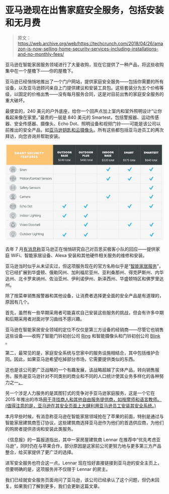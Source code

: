 # 亚马逊现在出售家庭安全服务，包括安装和无月费 

> 原文：<https://web.archive.org/web/https://techcrunch.com/2018/04/26/amazon-is-now-selling-home-security-services-including-installations-and-no-monthly-fees/>

亚马逊在智能家居服务领域进行了大量收购，现在它提供了一种产品，将这些收购集中在一个屋檐下——你的屋檐下。

亚马逊已经悄悄地推出了一个门户网站，提供家庭安全服务——包括你需要的所有设备，以及亚马逊顾问亲自上门提供建议和安装工具包。这些套装分为五个价格等级，以固定的价格出售——没有每月服务合同，这是对目前出售的家庭安全服务的重大破坏。

最便宜的，240 美元的户外底座，给你一个回声点加上室内和室外照明设计“让你看起来像在家里。”最贵的一层是 840 美元的 Smartest，包括警报器、运动传感器、安全传感器、摄像头、Echo Dot、照明设备和视频门铃——可能是该公司以前推出的安全产品，如[亚马逊钥匙和云摄像头](https://web.archive.org/web/20221209195112/https://techcrunch.com/2017/10/25/amazon-debuts-cloud-cam-and-key-to-take-on-nest-august-and-others-in-home-security/)。所有这些都包括亚马逊员工的两次拜访，向您咨询并帮助安装。

![](img/354d86662c4d83f0360d317de21f6c63.png)

去年 7 月[有消息称](https://web.archive.org/web/20221209195112/https://techcrunch.com/2017/07/10/amazons-latest-service-helps-you-set-up-your-alexa-powered-smart-home/?ncid=rss)亚马逊正在悄悄研究自己对百思买极客小队的回应——提供家庭 WiFi、智能家居设备、Alexa 安装和其他硬件相关服务的维修和安装。

亚马逊当时似乎从未证实过，但这项服务现在的官方名称似乎是“[智能家居服务](https://web.archive.org/web/20221209195112/https://www.amazon.com/b/ref=gurus_shrul?node=14586916011)”，它已经扩展到华盛顿、俄勒冈州、加利福尼亚州、亚利桑那州、得克萨斯州、内华达州、北卡罗来纳州、佐治亚州、伊利诺伊州、新泽西州、华盛顿特区和佛罗里达州。

除了按菜单销售报警器和其他设备，让消费者选择更全面的安全产品是有道理的，原因有几个。

首先，虽然有一些早期采用者可能喜欢自己安装这些服务的挑战，但会有许多中期和后期采用者对面对学习曲线不感兴趣。

亚马逊在智能家居安全领域的定位不仅仅是第三方设备的经销商——尽管它也销售这些设备——收购了智能门铃初创公司 [Ring](https://web.archive.org/web/20221209195112/https://techcrunch.com/2018/02/27/amazon-is-buying-smart-doorbell-maker-ring/) 和智能摄像头和门铃初创公司 [Blink](https://web.archive.org/web/20221209195112/https://techcrunch.com/2017/12/22/amazon-acquires-connected-camera-and-doorbell-startup-blink/) 。

第二，最常见的是，家庭安全系统与您家中的服务设施相结合，其中包括维护合同。因此，如果亚马逊希望吃掉部分市场，它需要提供类似的东西。

这也是该公司更广泛战略的一个有趣发展，该战略超越了实体产品，转向销售服务。服务是亚马逊针对不同类别的商业和不同的人口统计使其业务多样化的各种努力之一[。](https://web.archive.org/web/20221209195112/https://techcrunch.com/2018/04/23/amazon-home-shopping-evine/)

另一个涉足人力服务的是其图钉式的竞争对手亚马逊家庭服务，这是一个它在 2015 年推出的市场[用于寻找商人和其他自由服务提供商，如按摩师和语言教师。(值得注意的是，亚马逊在其安全页面上大肆利用亚马逊员工安装其安全系统。)](https://web.archive.org/web/20221209195112/https://techcrunch.com/2015/03/30/amazon-home-services-gets-its-official-launch/)

本月早些时候，有消息称亚马逊在智能家居领域抢在了苹果的前面，特别是通过与智能家居建筑商签订协议，这些建筑商选择亚马逊作为他们的首选供应商，为他们的购房者提供咨询和安装此类服务。

《信息报》的一篇报道指出，其中一家房屋建筑商 Lennar 在推荐中“优先考虑亚马逊”，同时仍在与苹果合作，部分原因是这家前公司更努力地与更多第三方产品整合，给买家提供了更广泛的选择。

进军安全服务也符合这一点。Lennar 现在恰好直接链接到亚马逊的安全主页上，但要明确的是，这项服务并不仅限于 Lennar 的房主。

我们已经就安全服务页面询问了亚马逊，该公司已经承认了这个问题，但仍未回复。如果我们了解到更多，我们会更新这篇文章。